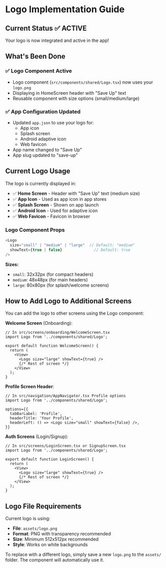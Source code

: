 # Logo Implementation Guide

## Current Status ✅ ACTIVE
Your logo is now integrated and active in the app!

## What's Been Done

### ✅ Logo Component Active
- Logo component (`src/components/shared/Logo.tsx`) now uses your `logo.png`
- Displaying in HomeScreen header with "Save Up" text
- Reusable component with size options (small/medium/large)

### ✅ App Configuration Updated
- Updated `app.json` to use your logo for:
  - App icon
  - Splash screen
  - Android adaptive icon
  - Web favicon
- App name changed to "Save Up"
- App slug updated to "save-up"

## Current Logo Usage
The logo is currently displayed in:
- ✅ **Home Screen** - Header with "Save Up" text (medium size)
- ✅ **App Icon** - Used as app icon in app stores
- ✅ **Splash Screen** - Shown on app launch
- ✅ **Android Icon** - Used for adaptive icon
- ✅ **Web Favicon** - Favicon in browser

### Logo Component Props
```typescript
<Logo 
  size="small" | "medium" | "large"  // Default: "medium"
  showText={true | false}              // Default: true
/>
```

**Sizes:**
- `small`: 32x32px (for compact headers)
- `medium`: 48x48px (for main headers) 
- `large`: 80x80px (for splash/welcome screens)

## How to Add Logo to Additional Screens

You can add the logo to other screens using the Logo component:

**Welcome Screen** (Onboarding):
```tsx
// In src/screens/onboarding/WelcomeScreen.tsx
import Logo from '../components/shared/Logo';

export default function WelcomeScreen() {
  return (
    <View>
      <Logo size="large" showText={true} />
      {/* Rest of screen */}
    </View>
  );
}
```

**Profile Screen Header**:
```tsx
// In src/navigation/AppNavigator.tsx Profile options
import Logo from '../components/shared/Logo';

options={{
  tabBarLabel: 'Profile',
  headerTitle: 'Your Profile',
  headerLeft: () => <Logo size="small" showText={false} />,
}}
```

**Auth Screens** (Login/Signup):
```tsx
// In src/screens/LoginScreen.tsx or SignupScreen.tsx
import Logo from '../components/shared/Logo';

export default function LoginScreen() {
  return (
    <View>
      <Logo size="large" showText={true} />
      {/* Rest of screen */}
    </View>
  );
}
```

## Logo File Requirements

Current logo is using:
- **File**: `assets/logo.png`
- **Format**: PNG with transparency recommended
- **Size**: Minimum 512x512px recommended
- **Style**: Works on white backgrounds

To replace with a different logo, simply save a new `logo.png` to the `assets/` folder. The component will automatically use it.
